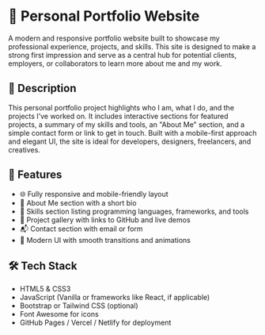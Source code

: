 # 💼 Personal Portfolio Website

A modern and responsive portfolio website built to showcase my professional experience, projects, and skills. This site is designed to make a strong first impression and serve as a central hub for potential clients, employers, or collaborators to learn more about me and my work.

## 📖 Description

This personal portfolio project highlights who I am, what I do, and the projects I’ve worked on. It includes interactive sections for featured projects, a summary of my skills and tools, an "About Me" section, and a simple contact form or link to get in touch. Built with a mobile-first approach and elegant UI, the site is ideal for developers, designers, freelancers, and creatives.

## 🚀 Features

- 🌐 Fully responsive and mobile-friendly layout
- 🧑 About Me section with a short bio
- 🧰 Skills section listing programming languages, frameworks, and tools
- 🧪 Project gallery with links to GitHub and live demos
- 📬 Contact section with email or form
- 🎨 Modern UI with smooth transitions and animations

## 🛠️ Tech Stack

- HTML5 & CSS3
- JavaScript (Vanilla or frameworks like React, if applicable)
- Bootstrap or Tailwind CSS (optional)
- Font Awesome for icons
- GitHub Pages / Vercel / Netlify for deployment
